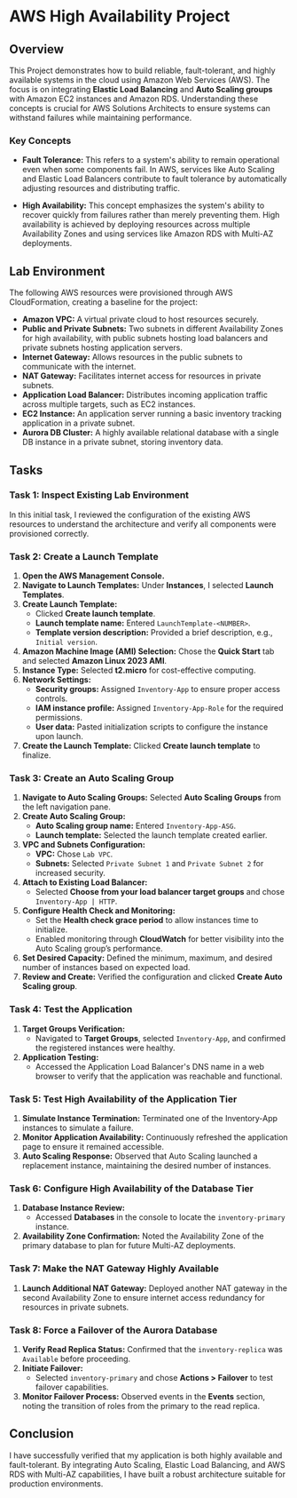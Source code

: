 # AWS High Availability Project

## Overview
This Project demonstrates how to build reliable, fault-tolerant, and highly available systems in the cloud using Amazon Web Services (AWS). The focus is on integrating **Elastic Load Balancing** and **Auto Scaling groups** with Amazon EC2 instances and Amazon RDS. Understanding these concepts is crucial for AWS Solutions Architects to ensure systems can withstand failures while maintaining performance.

### Key Concepts
- **Fault Tolerance:** This refers to a system's ability to remain operational even when some components fail. In AWS, services like Auto Scaling and Elastic Load Balancers contribute to fault tolerance by automatically adjusting resources and distributing traffic.
  
- **High Availability:** This concept emphasizes the system's ability to recover quickly from failures rather than merely preventing them. High availability is achieved by deploying resources across multiple Availability Zones and using services like Amazon RDS with Multi-AZ deployments.

## Lab Environment
The following AWS resources were provisioned through AWS CloudFormation, creating a baseline for the project:
- **Amazon VPC:** A virtual private cloud to host resources securely.
- **Public and Private Subnets:** Two subnets in different Availability Zones for high availability, with public subnets hosting load balancers and private subnets hosting application servers.
- **Internet Gateway:** Allows resources in the public subnets to communicate with the internet.
- **NAT Gateway:** Facilitates internet access for resources in private subnets.
- **Application Load Balancer:** Distributes incoming application traffic across multiple targets, such as EC2 instances.
- **EC2 Instance:** An application server running a basic inventory tracking application in a private subnet.
- **Aurora DB Cluster:** A highly available relational database with a single DB instance in a private subnet, storing inventory data.

## Tasks

### Task 1: Inspect Existing Lab Environment
In this initial task, I reviewed the configuration of the existing AWS resources to understand the architecture and verify all components were provisioned correctly.

### Task 2: Create a Launch Template
1. **Open the AWS Management Console.**
2. **Navigate to Launch Templates:** Under **Instances**, I selected **Launch Templates**.
3. **Create Launch Template:** 
   - Clicked **Create launch template**.
   - **Launch template name:** Entered `LaunchTemplate-<NUMBER>`.
   - **Template version description:** Provided a brief description, e.g., `Initial version`.
4. **Amazon Machine Image (AMI) Selection:** Chose the **Quick Start** tab and selected **Amazon Linux 2023 AMI**.
5. **Instance Type:** Selected **t2.micro** for cost-effective computing.
6. **Network Settings:** 
   - **Security groups:** Assigned `Inventory-App` to ensure proper access controls.
   - **IAM instance profile:** Assigned `Inventory-App-Role` for the required permissions.
   - **User data:** Pasted initialization scripts to configure the instance upon launch.
7. **Create the Launch Template:** Clicked **Create launch template** to finalize.

### Task 3: Create an Auto Scaling Group
1. **Navigate to Auto Scaling Groups:** Selected **Auto Scaling Groups** from the left navigation pane.
2. **Create Auto Scaling Group:**
   - **Auto Scaling group name:** Entered `Inventory-App-ASG`.
   - **Launch template:** Selected the launch template created earlier.
3. **VPC and Subnets Configuration:**
   - **VPC:** Chose `Lab VPC`.
   - **Subnets:** Selected `Private Subnet 1` and `Private Subnet 2` for increased security.
4. **Attach to Existing Load Balancer:** 
   - Selected **Choose from your load balancer target groups** and chose `Inventory-App | HTTP`.
5. **Configure Health Check and Monitoring:**
   - Set the **Health check grace period** to allow instances time to initialize.
   - Enabled monitoring through **CloudWatch** for better visibility into the Auto Scaling group’s performance.
6. **Set Desired Capacity:** Defined the minimum, maximum, and desired number of instances based on expected load.
7. **Review and Create:** Verified the configuration and clicked **Create Auto Scaling group**.

### Task 4: Test the Application
1. **Target Groups Verification:** 
   - Navigated to **Target Groups**, selected `Inventory-App`, and confirmed the registered instances were healthy.
2. **Application Testing:**
   - Accessed the Application Load Balancer's DNS name in a web browser to verify that the application was reachable and functional.

### Task 5: Test High Availability of the Application Tier
1. **Simulate Instance Termination:** Terminated one of the Inventory-App instances to simulate a failure.
2. **Monitor Application Availability:** Continuously refreshed the application page to ensure it remained accessible.
3. **Auto Scaling Response:** Observed that Auto Scaling launched a replacement instance, maintaining the desired number of instances.

### Task 6: Configure High Availability of the Database Tier
1. **Database Instance Review:** 
   - Accessed **Databases** in the console to locate the `inventory-primary` instance.
2. **Availability Zone Confirmation:** Noted the Availability Zone of the primary database to plan for future Multi-AZ deployments.

### Task 7: Make the NAT Gateway Highly Available
1. **Launch Additional NAT Gateway:** Deployed another NAT gateway in the second Availability Zone to ensure internet access redundancy for resources in private subnets.

### Task 8: Force a Failover of the Aurora Database
1. **Verify Read Replica Status:** Confirmed that the `inventory-replica` was `Available` before proceeding.
2. **Initiate Failover:**
   - Selected `inventory-primary` and chose **Actions > Failover** to test failover capabilities.
3. **Monitor Failover Process:** Observed events in the **Events** section, noting the transition of roles from the primary to the read replica.

## Conclusion
I have successfully verified that my application is both highly available and fault-tolerant. By integrating Auto Scaling, Elastic Load Balancing, and AWS RDS with Multi-AZ capabilities, I have built a robust architecture suitable for production environments.
